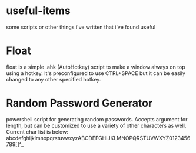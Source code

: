 # useful-items
some scripts or other things i've written that i've found useful


# Float
float is a simple .ahk (AutoHotkey) script to make a window always on top using a hotkey. It's preconfigured to use CTRL+SPACE but it can be easily changed to any other specified hotkey. 

# Random Password Generator 
powershell script for generating random passwords. Accepts argument for length, but can be customized to use a variety of other characters as well. Current char list is below:
abcdefghijklmnopqrstuvwxyzABCDEFGHIJKLMNOPQRSTUVWXYZ0123456789[]^\_
